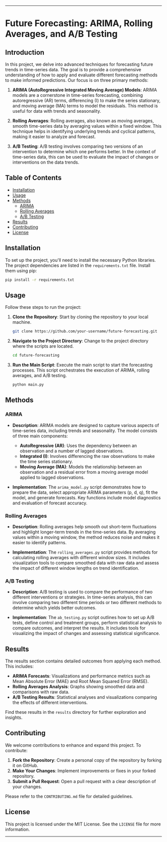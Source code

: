 

---

# Future Forecasting: ARIMA, Rolling Averages, and A/B Testing

## Introduction

In this project, we delve into advanced techniques for forecasting future trends in time-series data. The goal is to provide a comprehensive understanding of how to apply and evaluate different forecasting methods to make informed predictions. Our focus is on three primary methods:

1. **ARIMA (AutoRegressive Integrated Moving Average) Models**: ARIMA models are a cornerstone in time-series forecasting, combining autoregressive (AR) terms, differencing (I) to make the series stationary, and moving average (MA) terms to model the residuals. This method is useful for data with trends and seasonality.

2. **Rolling Averages**: Rolling averages, also known as moving averages, smooth time-series data by averaging values within a fixed window. This technique helps in identifying underlying trends and cyclical patterns, making it easier to analyze and forecast.

3. **A/B Testing**: A/B testing involves comparing two versions of an intervention to determine which one performs better. In the context of time-series data, this can be used to evaluate the impact of changes or interventions on the data trends.

## Table of Contents

- [Installation](#installation)
- [Usage](#usage)
- [Methods](#methods)
  - [ARIMA](#arima)
  - [Rolling Averages](#rolling-averages)
  - [A/B Testing](#ab-testing)
- [Results](#results)
- [Contributing](#contributing)
- [License](#license)

## Installation

To set up the project, you'll need to install the necessary Python libraries. The project dependencies are listed in the `requirements.txt` file. Install them using pip:

```bash
pip install -r requirements.txt
```

## Usage

Follow these steps to run the project:

1. **Clone the Repository**: Start by cloning the repository to your local machine.

   ```bash
   git clone https://github.com/your-username/future-forecasting.git
   ```

2. **Navigate to the Project Directory**: Change to the project directory where the scripts are located.

   ```bash
   cd future-forecasting
   ```

3. **Run the Main Script**: Execute the main script to start the forecasting processes. This script orchestrates the execution of ARIMA, rolling averages, and A/B testing.

   ```bash
   python main.py
   ```

## Methods

### ARIMA

- **Description**: ARIMA models are designed to capture various aspects of time-series data, including trends and seasonality. The model consists of three main components:
  - **AutoRegressive (AR)**: Uses the dependency between an observation and a number of lagged observations.
  - **Integrated (I)**: Involves differencing the raw observations to make the time series stationary.
  - **Moving Average (MA)**: Models the relationship between an observation and a residual error from a moving average model applied to lagged observations.

- **Implementation**: The `arima_model.py` script demonstrates how to prepare the data, select appropriate ARIMA parameters (p, d, q), fit the model, and generate forecasts. Key functions include model diagnostics and evaluation of forecast accuracy.

### Rolling Averages

- **Description**: Rolling averages help smooth out short-term fluctuations and highlight longer-term trends in the time-series data. By averaging values within a moving window, the method reduces noise and makes it easier to identify patterns.

- **Implementation**: The `rolling_averages.py` script provides methods for calculating rolling averages with different window sizes. It includes visualization tools to compare smoothed data with raw data and assess the impact of different window lengths on trend identification.

### A/B Testing

- **Description**: A/B testing is used to compare the performance of two different interventions or strategies. In time-series analysis, this can involve comparing two different time periods or two different methods to determine which yields better outcomes.

- **Implementation**: The `ab_testing.py` script outlines how to set up A/B tests, define control and treatment groups, perform statistical analysis to compare outcomes, and interpret the results. It includes tools for visualizing the impact of changes and assessing statistical significance.

## Results

The results section contains detailed outcomes from applying each method. This includes:

- **ARIMA Forecasts**: Visualizations and performance metrics such as Mean Absolute Error (MAE) and Root Mean Squared Error (RMSE).
- **Rolling Averages Analysis**: Graphs showing smoothed data and comparisons with raw data.
- **A/B Testing Results**: Statistical analyses and visualizations comparing the effects of different interventions.

Find these results in the `results` directory for further exploration and insights.

## Contributing

We welcome contributions to enhance and expand this project. To contribute:

1. **Fork the Repository**: Create a personal copy of the repository by forking it on GitHub.
2. **Make Your Changes**: Implement improvements or fixes in your forked repository.
3. **Submit a Pull Request**: Open a pull request with a clear description of your changes.

Please refer to the `CONTRIBUTING.md` file for detailed guidelines.

## License

This project is licensed under the MIT License. See the `LICENSE` file for more information.

---

